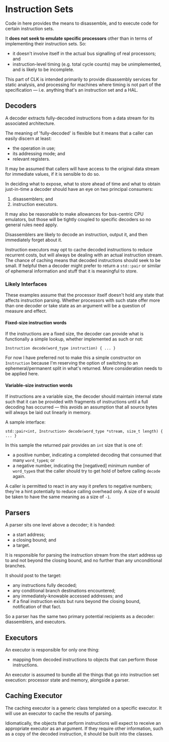 #  Instruction Sets

Code in here provides the means to disassemble, and to execute code for certain instruction sets.

It **does not seek to emulate specific processors** other than in terms of implementing their instruction sets. So:
* it doesn't involve itself in the actual bus signalling of real processors; and
* instruction-level timing (e.g. total cycle counts) may be unimplemented, and is likely to be incomplete.

This part of CLK is intended primarily to provide disassembly services for static analysis, and processing for machines where timing is not part of the specification — i.e. anything that's an instruction set and a HAL.

## Decoders

A decoder extracts fully-decoded instructions from a data stream for its associated architecture.

The meaning of 'fully-decoded' is flexible but it means that a caller can easily discern at least:
* the operation in use;
* its addressing mode; and
* relevant registers.

It may be assumed that callers will have access to the original data stream for immediate values, if it is sensible to do so.

In deciding what to expose, what to store ahead of time and what to obtain just-in-time a decoder should have an eye on two principal consumers:
1. disassemblers; and
2. instruction executors.

It may also be reasonable to make allowances for bus-centric CPU emulators, but those will be tightly coupled to specific decoders so no general rules need apply.

Disassemblers are likely to decode an instruction, output it, and then immediately forget about it.

Instruction executors may opt to cache decoded instructions to reduce recurrent costs, but will always be dealing with an actual instruction stream. The chance of caching means that decoded instructions should seek to be small. If helpful then a decoder might prefer to return a `std::pair` or similar of ephemeral information and stuff that it is meaningful to store.

### Likely Interfaces

These examples assume that the processor itself doesn't hold any state that affects instruction parsing. Whether processors with such state offer more than one decoder or take state as an argument will be a question of measure and effect.

#### Fixed-size instruction words

If the instructions are a fixed size, the decoder can provide what is functionally a simple lookup, whether implemented as such or not:

    Instruction decode(word_type instruction) { ... }

For now I have preferred not to make this a simple constructor on `Instruction` because I'm reserving the option of switching to an ephemeral/permanent split in what's returned. More consideration needs to be applied here.

#### Variable-size instruction words

If instructions are a variable size, the decoder should maintain internal state such that it can be provided with fragments of instructions until a full decoding has occurred — this avoids an assumption that all source bytes will always be laid out linearly in memory.

A sample interface:

    std::pair<int, Instruction> decode(word_type *stream, size_t length) { ... }

In this sample the returned pair provides an `int` size that is one of:
* a positive number, indicating a completed decoding that consumed that many `word_type`s; or
* a negative number, indicating the [negatived] minimum number of `word_type`s that the caller should try to get hold of before calling `decode` again.

A caller is permitted to react in any way it prefers to negative numbers; they're a hint potentially to reduce calling overhead only. A size of `0` would be taken to have the same meaning as a size of `-1`.

## Parsers

A parser sits one level above a decoder; it is handed:
* a start address;
* a closing bound; and
* a target.

It is responsible for parsing the instruction stream from the start address up to and not beyond the closing bound, and no further than any unconditional branches.

It should post to the target:
* any instructions fully decoded;
* any conditional branch destinations encountered;
* any immediately-knowable accessed addresses; and
* if a final instruction exists but runs beyond the closing bound, notification of that fact.

So a parser has the same two primary potential recipients as a decoder: diassemblers, and executors.

## Executors

An executor is responsible for only one thing:
* mapping from decoded instructions to objects that can perform those instructions.

An executor is assumed to bundle all the things that go into instruction set execution: processor state and memory, alongside a parser.

## Caching Executor

The caching executor is a generic class templated on a specific executor. It will use an executor to cache the results of parsing.

Idiomatically, the objects that perform instructions will expect to receive an appropriate executor as an argument. If they require other information, such as a copy of the decoded instruction, it should be built into the classes.
